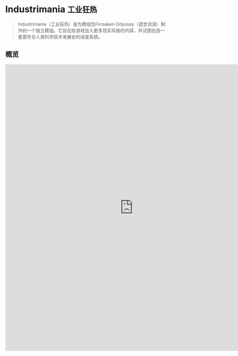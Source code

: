 # Industrimania <small>工业狂热</small>
> Industrimania（工业狂热）是为模组包Forsaken Odyssey（遗世流浪）制作的一个独立模组。它旨在给游戏加入更多现实风格的内容，并试图创造一套更符合人类科学技术发展史的进度系统。

## 概览

<iframe style="border: 1px solid rgba(0, 0, 0, 0.1);" width="800" height="900" src="https://www.figma.com/embed?embed_host=share&url=https%3A%2F%2Fwww.figma.com%2Ffile%2Fmmc6ATPXNpWEy6o8XHINZw%2FIndustrimania%3Fnode-id%3D0%253A1" allowfullscreen> </iframe>